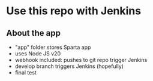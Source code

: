 # Use this repo with Jenkins

## About the app
- "app" folder stores Sparta app
- uses Node JS v20
- webhook included: pushes to git repo trigger Jenkins
- develop branch triggers Jenkins (hopefully)
- final test
